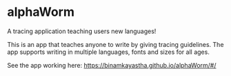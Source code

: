 # alphaWorm
A tracing application teaching users new languages!

This is an app that teaches anyone to write by giving tracing guidelines. The app supports writing in multiple languages, fonts and sizes for all ages.

See the app working here: https://binamkayastha.github.io/alphaWorm/#/
